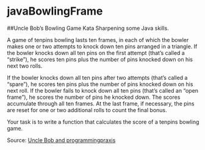 # javaBowlingFrame
##Uncle Bob’s Bowling Game Kata
Sharpening some Java skills.

A game of tenpins bowling lasts ten frames, in each of which the bowler makes one or two attempts to knock down ten pins arranged in a triangle. If the bowler knocks down all ten pins on the first attempt (that’s called a “strike”), he scores ten pins plus the number of pins knocked down on his next two rolls.

If the bowler knocks down all ten pins after two attempts (that’s called a “spare”), he scores ten pins plus the number of pins knocked down on his next roll. If the bowler fails to knock down all ten pins (that’s called an “open frame”), he scores the number of pins he knocked down. The scores accumulate through all ten frames. At the last frame, if necessary, the pins are reset for one or two additional rolls to count the final bonus.

Your task is to write a function that calculates the score of a tenpins bowling game.

Source: [Uncle Bob and programmingpraxis](https://programmingpraxis.com/2009/08/11/uncle-bobs-bowling-game-kata/)

